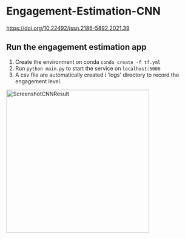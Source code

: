 # Engagement-Estimation-CNN
https://doi.org/10.22492/issn.2186-5892.2021.39

## Run the engagement estimation app
1. Create the environment on conda `conda create -f tf.yml` 
2. Run `python main.py` to start the service on `localhost:5000`
3. A csv file are automatically created i 'logs' directory to record the engagement level.

<img width="376" alt="ScreenshotCNNResult" src="https://user-images.githubusercontent.com/49575067/212794531-7261a3cd-e89d-4277-8c3f-def817b0568b.png">
